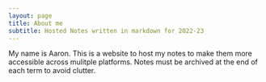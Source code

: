 ```yaml
---
layout: page
title: About me
subtitle: Hosted Notes written in markdown for 2022-23
---
```


My name is Aaron. This is a website to host my notes to make them more accessible across mulitple platforms. Notes must be archived at the end of each term to avoid clutter.
